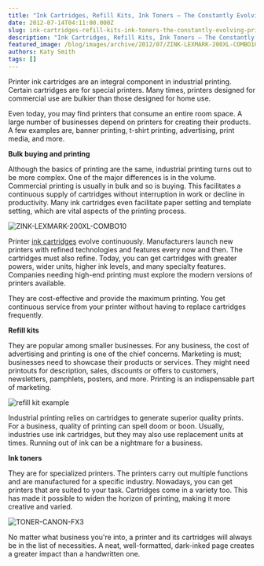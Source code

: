 ```yaml
---
title: "Ink Cartridges, Refill Kits, Ink Toners – The Constantly Evolving Printing Industry"
date: 2012-07-14T04:11:00.000Z
slug: ink-cartridges-refill-kits-ink-toners-the-constantly-evolving-printing-industry
description: "Ink Cartridges, Refill Kits, Ink Toners – The Constantly Evolving Printing Industry"
featured_image: /blog/images/archive/2012/07/ZINK-LEXMARK-200XL-COMBO10.jpg
authors: Katy Smith
tags: []
---
```


Printer ink cartridges are an integral component in industrial printing. Certain cartridges are for special printers. Many times, printers designed for commercial use are bulkier than those designed for home use.

Even today, you may find printers that consume an entire room space. A large number of businesses depend on printers for creating their products. A few examples are, banner printing, t-shirt printing, advertising, print media, and more.

**Bulk buying and printing**

Although the basics of printing are the same, industrial printing turns out to be more complex. One of the major differences is in the volume. Commercial printing is usually in bulk and so is buying. This facilitates a continuous supply of cartridges without interruption in work or decline in productivity. Many ink cartridges even facilitate paper setting and template setting, which are vital aspects of the printing process.

![ZINK-LEXMARK-200XL-COMBO10](/blog/images/archive/2012/07/ZINK-LEXMARK-200XL-COMBO10.jpg)

Printer [ink cartridges](https://www.tomatoink.com/) evolve continuously. Manufacturers launch new printers with refined technologies and features every now and then. The cartridges must also refine. Today, you can get cartridges with greater powers, wider units, higher ink levels, and many specialty features. Companies needing high-end printing must explore the modern versions of printers available.

They are cost-effective and provide the maximum printing. You get continuous service from your printer without having to replace cartridges frequently.

**Refill kits**

They are popular among smaller businesses. For any business, the cost of advertising and printing is one of the chief concerns. Marketing is must; businesses need to showcase their products or services. They might need printouts for description, sales, discounts or offers to customers, newsletters, pamphlets, posters, and more. Printing is an indispensable part of marketing.

![refill kit example](/blog/images/archive/2012/07/refill-kit.jpg)

Industrial printing relies on cartridges to generate superior quality prints. For a business, quality of printing can spell doom or boon. Usually, industries use ink cartridges, but they may also use replacement units at times. Running out of ink can be a nightmare for a business.

**Ink toners**

They are for specialized printers. The printers carry out multiple functions and are manufactured for a specific industry. Nowadays, you can get printers that are suited to your task. Cartridges come in a variety too. This has made it possible to widen the horizon of printing, making it more creative and varied.

![TONER-CANON-FX3](/blog/images/archive/2012/07/TONER-CANON-FX3.jpg)

No matter what business you're into, a printer and its cartridges will always be in the list of necessities. A neat, well-formatted, dark-inked page creates a greater impact than a handwritten one.